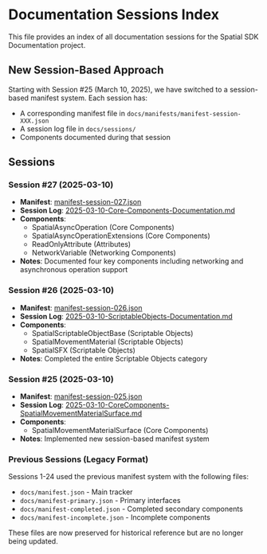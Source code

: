 # Documentation Sessions Index

This file provides an index of all documentation sessions for the Spatial SDK Documentation project.

## New Session-Based Approach

Starting with Session #25 (March 10, 2025), we have switched to a session-based manifest system. Each session has:
- A corresponding manifest file in `docs/manifests/manifest-session-XXX.json`
- A session log file in `docs/sessions/`
- Components documented during that session

## Sessions

### Session #27 (2025-03-10)
- **Manifest**: [manifest-session-027.json](./manifests/manifest-session-027.json)
- **Session Log**: [2025-03-10-Core-Components-Documentation.md](./sessions/2025-03-10-Core-Components-Documentation.md)
- **Components**:
  - SpatialAsyncOperation (Core Components)
  - SpatialAsyncOperationExtensions (Core Components)
  - ReadOnlyAttribute (Attributes)
  - NetworkVariable (Networking Components)
- **Notes**: Documented four key components including networking and asynchronous operation support

### Session #26 (2025-03-10)
- **Manifest**: [manifest-session-026.json](./manifests/manifest-session-026.json)
- **Session Log**: [2025-03-10-ScriptableObjects-Documentation.md](./sessions/2025-03-10-ScriptableObjects-Documentation.md)
- **Components**:
  - SpatialScriptableObjectBase (Scriptable Objects)
  - SpatialMovementMaterial (Scriptable Objects)
  - SpatialSFX (Scriptable Objects)
- **Notes**: Completed the entire Scriptable Objects category

### Session #25 (2025-03-10)
- **Manifest**: [manifest-session-025.json](./manifests/manifest-session-025.json)
- **Session Log**: [2025-03-10-CoreComponents-SpatialMovementMaterialSurface.md](./sessions/2025-03-10-CoreComponents-SpatialMovementMaterialSurface.md)
- **Components**:
  - SpatialMovementMaterialSurface (Core Components)
- **Notes**: Implemented new session-based manifest system

### Previous Sessions (Legacy Format)

Sessions 1-24 used the previous manifest system with the following files:
- `docs/manifest.json` - Main tracker
- `docs/manifest-primary.json` - Primary interfaces
- `docs/manifest-completed.json` - Completed secondary components
- `docs/manifest-incomplete.json` - Incomplete components

These files are now preserved for historical reference but are no longer being updated.